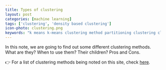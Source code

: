 ```yaml
---
title: Types of clustering
layout: post
categories: [machine learning]
tags: ['clustering', 'density based clustering']
icon-photo: clustering.png
keywords: "k means k-means clustering method partitioning clustering cluster k-medoids k medoids PAM oartitioning"
---
```


In this note, we are going to find out some different clustering methods. What are they? When to use them? Their children? Pros and Cons.

👉 For a list of clustering methods being noted on this site, check [here](/tags#clustering).